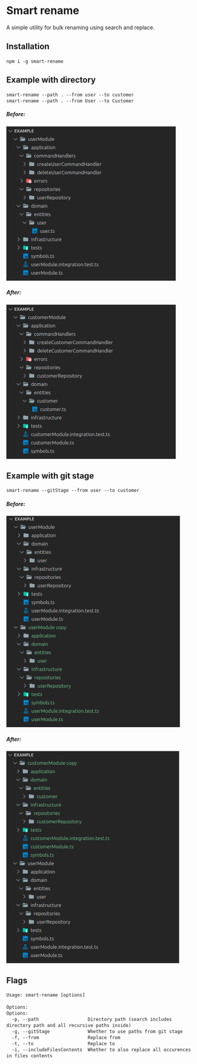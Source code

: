 # Smart rename

A simple utility for bulk renaming using search and replace.

## Installation

```
npm i -g smart-rename
```

## Example with directory

```
smart-rename --path . --from user --to customer
smart-rename --path . --from User --to Customer
```

##### Before:

<img src="./images/dir_example_before.png"/>

##### After:

<img src="./images/dir_example_after.png"/>

## Example with git stage

```
smart-rename --gitStage --from user --to customer
```

##### Before:

<img src="./images/git_example_before.png"/>

##### After:

<img src="./images/git_example_after.png"/>

## Flags

```
Usage: smart-rename [options]

Options:
Options:
  -p, --path                  Directory path (search includes directory path and all recursive paths inside)
  -g, --gitStage              Whether to use paths from git stage
  -f, --from                  Replace from
  -t, --to                    Replace to
  -i, --includeFilesContents  Whether to also replace all occurences in files contents
```
